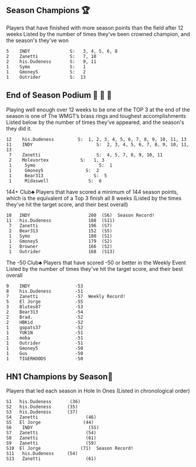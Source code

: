## Season Champions 🏆
Players that have finished with more season points than the field after 12 weeks
Listed by the number of times they've been crowned champion, and the season's they've won

```
5    INDY               S:   3, 4, 5, 6, 8
2    Zanetti            S:   7, 10
2    his.Dudeness       S:   9, 11 
1    Symo               S:   1
1    Gmoney5            S:   2
1    Outrider           S:  13
```

## End of Season Podium 🥇 🥈 🥉
Playing well enough over 12 weeks to be one of the TOP 3 at the end of the season is one of The WMGT’s brass rings and toughest accomplishments
Listed below by the number of times they've appeared, and the season's they did it.

```
12    his.Dudeness         S:  1, 2, 3, 4, 5, 6, 7, 8, 9, 10, 11, 13 
11    INDY                        S:  2, 3, 4, 5, 6, 7, 8, 9, 10, 11, 13
 7    Zanetti                     S:  4, 5, 7, 8, 9, 10, 11
 2    Molevortex            S:   1, 3
 1     Symo                        S:  1
 1     Gmoney5                S:  2
 1     Bear313                   S:  5
 1     Midaswell               S:  6
```

144+ Club♣️
Players that have scored a minimum of 144 season points, which is the equivalent of a Top 3 finish all 8 weeks
(Listed by the times they've hit the target score, and their best overall)

```
10   INDY                      200  (S6)  Season Record!
11   his.Dudeness              188  (S11)
 7   Zanetti                   196  (S7)
 2   Bear313                   152  (S5)
 1   Symo                      180  (S1)
 1   Gmoney5                   179  (S2)
 1   Browner                   166  (S2)
 1   Outrider                  168  (S13)
```


The -50 Club♣️
Players that have scored -50 or better in the Weekly Event
Listed by the number of times they've hit the target score, and their best overall

```
9    INDY                 -53
8    his.Dudeness         -51
7    Zanetti              -57  Weekly Record!
5    El Jorge             -55
3    Blutes87             -53
2    Bear313              -54
2    Brad.                -52
2    HBKid                -52
1    gopats37             -52
1    YUK1N                -51
1    moba                 -51
1    Outrider             -51
1    Gmoney5              -50
1    Gus                  -50
1    TIGERHOODS           -50
```

## HN1 Champions by Season💎
Players that led each season in Hole In Ones
(Listed in chronological order)

```
S1   his.Dudeness       (36)
S2   his.Dudeness      (35)
S3   his.Dudeness      (37)
S4   Zanetti                  (46)
S5   El Jorge                (44)
S6    INDY                     (55)
S7   Zanetti                  (54)
S8   Zanetti                  (61)
S9   Zanetti                  (59)
S10  El Jorge               (71)  Season Record!
S11   his.Dudeness     (54)
S13   Zanetti                 (61)
```
